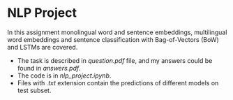 # NLP Project

In this assignment monolingual word and sentence embeddings, multilingual word embeddings and sentence classification with Bag-of-Vectors (BoW) and LSTMs are covered.

* The task is described in *question.pdf* file, and my answers could be found in *answers.pdf*. 
* The code is in *nlp_project.ipynb*. 
* Files with *.txt* extension contain the predictions of different models on test subset. 
